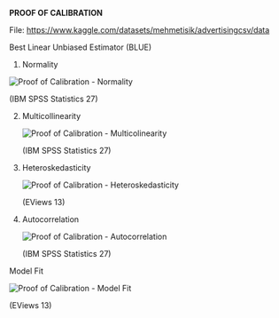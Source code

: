 **PROOF OF CALIBRATION**

File: https://www.kaggle.com/datasets/mehmetisik/advertisingcsv/data

Best Linear Unbiased Estimator (BLUE)

1. Normality

  ![Proof of Calibration - Normality](https://github.com/user-attachments/assets/3492e2d9-fe6b-4cbf-8589-7fe096f8a158)
  
  (IBM SPSS Statistics 27)

2. Multicollinearity

   ![Proof of Calibration - Multicolinearity](https://github.com/user-attachments/assets/326f7e4a-9801-41a9-adbe-ac5ce6fd2595)

   (IBM SPSS Statistics 27)
   
4. Heteroskedasticity

   ![Proof of Calibration - Heteroskedasticity](https://github.com/user-attachments/assets/302d9350-cdbb-4698-9468-484bbc625859)

   (EViews 13)
   
6. Autocorrelation

   ![Proof of Calibration - Autocorrelation](https://github.com/user-attachments/assets/9ced4679-d99c-47bd-90ce-2b04c215546c)

   (IBM SPSS Statistics 27)  

Model Fit

![Proof of Calibration - Model Fit](https://github.com/user-attachments/assets/b3240f3a-e4bb-441a-a8d0-273402f41445)

(EViews 13)
